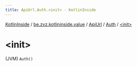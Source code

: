 ```yaml
---
title: ApiUrl.Auth.<init> - KotlinInside
---
```


[KotlinInside](../../../index.html) / [be.zvz.kotlininside.value](../../index.html) / [ApiUrl](../index.html) / [Auth](index.html) / [&lt;init&gt;](./-init-.html)

# &lt;init&gt;

(JVM) `Auth()`